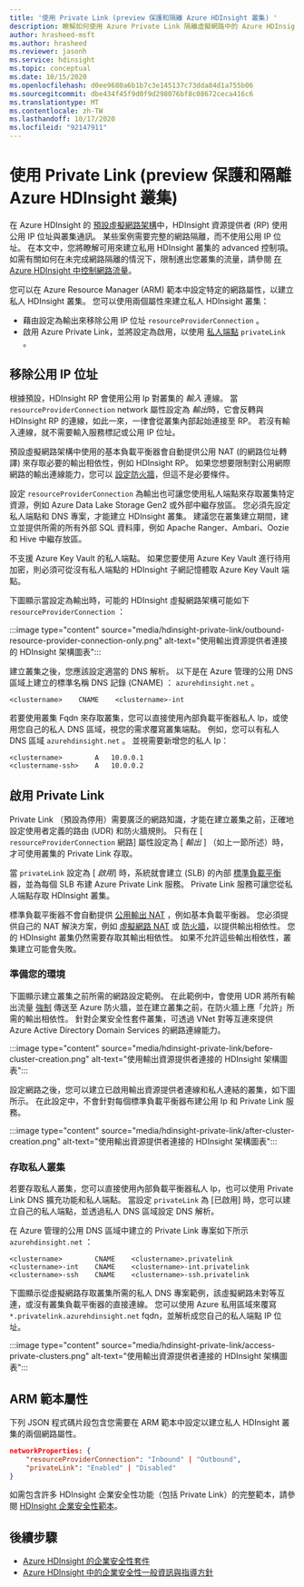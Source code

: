 ```yaml
---
title: '使用 Private Link (preview 保護和隔離 Azure HDInsight 叢集) '
description: 瞭解如何使用 Azure Private Link 隔離虛擬網路中的 Azure HDInsight 叢集。
author: hrasheed-msft
ms.author: hrasheed
ms.reviewer: jasonh
ms.service: hdinsight
ms.topic: conceptual
ms.date: 10/15/2020
ms.openlocfilehash: d0ee9680a6b1b7c3e145137c73dda84d1a755b06
ms.sourcegitcommit: dbe434f45f9d0f9d298076bf8c08672ceca416c6
ms.translationtype: MT
ms.contentlocale: zh-TW
ms.lasthandoff: 10/17/2020
ms.locfileid: "92147911"
---
```

# <a name="secure-and-isolate-azure-hdinsight-clusters-with-private-link-preview"></a>使用 Private Link (preview 保護和隔離 Azure HDInsight 叢集) 

在 Azure HDInsight 的 [預設虛擬網路架構](./hdinsight-virtual-network-architecture.md)中，HDInsight 資源提供者 (RP) 使用公用 IP 位址與叢集通訊。 某些案例需要完整的網路隔離，而不使用公用 IP 位址。 在本文中，您將瞭解可用來建立私用 HDInsight 叢集的 advanced 控制項。 如需有關如何在未完成網路隔離的情況下，限制進出您叢集的流量，請參閱 [在 Azure HDInsight 中控制網路流量](./control-network-traffic.md)。

您可以在 Azure Resource Manager (ARM) 範本中設定特定的網路屬性，以建立私人 HDInsight 叢集。 您可以使用兩個屬性來建立私人 HDInsight 叢集：

* 藉由設定為輸出來移除公用 IP 位址 `resourceProviderConnection` 。
* 啟用 Azure Private Link，並將設定為啟用，以使用 [私人端點](../private-link/private-endpoint-overview.md) `privateLink` 。

## <a name="remove-public-ip-addresses"></a>移除公用 IP 位址

根據預設，HDInsight RP 會使用公用 Ip 對叢集的 *輸入* 連線。 當 `resourceProviderConnection` network 屬性設定為 *輸出*時，它會反轉與 HDInsight RP 的連線，如此一來，一律會從叢集內部起始連接至 RP。 若沒有輸入連線，就不需要輸入服務標記或公用 IP 位址。

預設虛擬網路架構中使用的基本負載平衡器會自動提供公用 NAT (的網路位址轉譯) 來存取必要的輸出相依性，例如 HDInsight RP。 如果您想要限制對公用網際網路的輸出連線能力，您可以 [設定防火牆](./hdinsight-restrict-outbound-traffic.md)，但這不是必要條件。

設定 `resourceProviderConnection` 為輸出也可讓您使用私人端點來存取叢集特定資源，例如 Azure Data Lake Storage Gen2 或外部中繼存放區。 您必須先設定私人端點和 DNS 專案，才能建立 HDInsight 叢集。 建議您在叢集建立期間，建立並提供所需的所有外部 SQL 資料庫，例如 Apache Ranger、Ambari、Oozie 和 Hive 中繼存放區。

不支援 Azure Key Vault 的私人端點。 如果您要使用 Azure Key Vault 進行待用加密，則必須可從沒有私人端點的 HDInsight 子網記憶體取 Azure Key Vault 端點。

下圖顯示當設定為輸出時，可能的 HDInsight 虛擬網路架構可能如下 `resourceProviderConnection` ：

:::image type="content" source="media/hdinsight-private-link/outbound-resource-provider-connection-only.png" alt-text="使用輸出資源提供者連接的 HDInsight 架構圖表":::

建立叢集之後，您應該設定適當的 DNS 解析。 以下是在 Azure 管理的公用 DNS 區域上建立的標準名稱 DNS 記錄 (CNAME) ： `azurehdinsight.net` 。

```dns
<clustername>    CNAME    <clustername>-int
```

若要使用叢集 Fqdn 來存取叢集，您可以直接使用內部負載平衡器私人 Ip，或使用您自己的私人 DNS 區域，視您的需求覆寫叢集端點。 例如，您可以有私人 DNS 區域 `azurehdinsight.net` 。 並視需要新增您的私人 Ip：

```dns
<clustername>        A   10.0.0.1
<clustername-ssh>    A   10.0.0.2
```

## <a name="enable-private-link"></a>啟用 Private Link

Private Link （預設為停用）需要廣泛的網路知識，才能在建立叢集之前，正確地設定使用者定義的路由 (UDR) 和防火牆規則。 只有在 [ `resourceProviderConnection` 網路] 屬性設定為 [ *輸出* ] （如上一節所述）時，才可使用叢集的 Private Link 存取。

當 `privateLink` 設定為 [ *啟用*] 時，系統就會建立 (SLB) 的內部 [標準負載平衡](../load-balancer/load-balancer-overview.md) 器，並為每個 SLB 布建 Azure Private Link 服務。 Private Link 服務可讓您從私人端點存取 HDInsight 叢集。

標準負載平衡器不會自動提供 [公用輸出 NAT](https://docs.microsoft.com/azure/load-balancer/load-balancer-outbound-connections) ，例如基本負載平衡器。 您必須提供自己的 NAT 解決方案，例如 [虛擬網路 NAT](../virtual-network/nat-overview.md) 或 [防火牆](./hdinsight-restrict-outbound-traffic.md)，以提供輸出相依性。 您的 HDInsight 叢集仍然需要存取其輸出相依性。 如果不允許這些輸出相依性，叢集建立可能會失敗。

### <a name="prepare-your-environment"></a>準備您的環境

下圖顯示建立叢集之前所需的網路設定範例。 在此範例中，會使用 UDR 將所有輸出流量 [強制](../firewall/forced-tunneling.md) 傳送至 Azure 防火牆，並在建立叢集之前，在防火牆上應「允許」所需的輸出相依性。 針對企業安全性套件叢集，可透過 VNet 對等互連來提供 Azure Active Directory Domain Services 的網路連線能力。

:::image type="content" source="media/hdinsight-private-link/before-cluster-creation.png" alt-text="使用輸出資源提供者連接的 HDInsight 架構圖表":::

設定網路之後，您可以建立已啟用輸出資源提供者連線和私人連結的叢集，如下圖所示。 在此設定中，不會針對每個標準負載平衡器布建公用 Ip 和 Private Link 服務。

:::image type="content" source="media/hdinsight-private-link/after-cluster-creation.png" alt-text="使用輸出資源提供者連接的 HDInsight 架構圖表":::

### <a name="access-a-private-cluster"></a>存取私人叢集

若要存取私人叢集，您可以直接使用內部負載平衡器私人 Ip，也可以使用 Private Link DNS 擴充功能和私人端點。 當設定 `privateLink` 為 [已啟用] 時，您可以建立自己的私人端點，並透過私人 DNS 區域設定 DNS 解析。

在 Azure 管理的公用 DNS 區域中建立的 Private Link 專案如下所示 `azurehdinsight.net` ：

```dns
<clustername>        CNAME    <clustername>.privatelink
<clustername>-int    CNAME    <clustername>-int.privatelink
<clustername>-ssh    CNAME    <clustername>-ssh.privatelink
```

下圖顯示從虛擬網路存取叢集所需的私人 DNS 專案範例，該虛擬網路未對等互連，或沒有叢集負載平衡器的直接連線。 您可以使用 Azure 私用區域來覆寫 `*.privatelink.azurehdinsight.net` fqdn，並解析成您自己的私人端點 IP 位址。

:::image type="content" source="media/hdinsight-private-link/access-private-clusters.png" alt-text="使用輸出資源提供者連接的 HDInsight 架構圖表":::

## <a name="arm-template-properties"></a>ARM 範本屬性

下列 JSON 程式碼片段包含您需要在 ARM 範本中設定以建立私人 HDInsight 叢集的兩個網路屬性。

```json
networkProperties: {
    "resourceProviderConnection": "Inbound" | "Outbound",
    "privateLink": "Enabled" | "Disabled"
}
```

如需包含許多 HDInsight 企業安全性功能（包括 Private Link）的完整範本，請參閱 [HDInsight 企業安全性範本](https://github.com/Azure-Samples/hdinsight-enterprise-security/tree/main/ESP-HIB-PL-Template)。

## <a name="next-steps"></a>後續步驟

* [Azure HDInsight 的企業安全性套件](enterprise-security-package.md)
* [Azure HDInsight 中的企業安全性一般資訊與指導方針](./domain-joined/general-guidelines.md)
